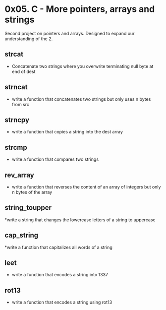 # 0x05. C - More pointers, arrays and strings

Second project on pointers and arrays. Designed to expand our understanding of the 2.

## strcat
* Concatenate two strings where you overwrite terminating null byte at end of dest

## strncat
* write a function that concatenates two strings but only uses n bytes from src

## strncpy
* write a function that copies a string into the dest array

## strcmp
* write a function that compares two strings

## rev_array
* write a function that reverses the content of an array of integers but only n
 bytes of the array

## string_toupper
*write a string that changes the lowercase letters of a string to uppercase

## cap_string
*write a function that capitalizes all words of a string

## leet
* write a function that encodes a string into 1337

## rot13
* write a function that encodes a string using rot13
